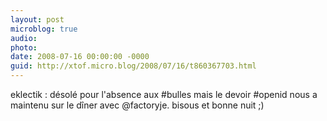```yaml
---
layout: post
microblog: true
audio: 
photo: 
date: 2008-07-16 00:00:00 -0000
guid: http://xtof.micro.blog/2008/07/16/t860367703.html
---
```

eklectik : désolé pour l'absence aux #bulles mais le devoir #openid nous a maintenu sur le dîner avec @factoryje. bisous et bonne nuit ;)
